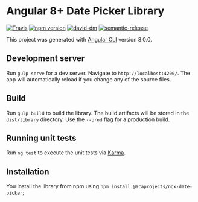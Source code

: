 # Angular 8+ Date Picker Library

[![Travis](https://travis-ci.org/acaprojects/ngx-date-picker.svg)](https://travis-ci.org/acaprojects/ngx-date-picker)
[![npm version](https://badge.fury.io/js/%40acaprojects%2Fngx-date-picker.svg)](https://badge.fury.io/js/%40acaprojects%2Fngx-date-picker)
[![david-dm](https://david-dm.org/acaprojects/ngx-date-picker.svg)](https://david-dm.org/acaprojects/ngx-date-picker)
[![semantic-release](https://img.shields.io/badge/%20%20%F0%9F%93%A6%F0%9F%9A%80-semantic--release-e10079.svg)](https://github.com/semantic-release/semantic-release)

This project was generated with [Angular CLI](https://github.com/angular/angular-cli) version 8.0.0.

## Development server

Run `gulp serve` for a dev server. Navigate to `http://localhost:4200/`. The app will automatically reload if you change any of the source files.

## Build

Run `gulp build` to build the library. The build artifacts will be stored in the `dist/library` directory. Use the `--prod` flag for a production build.

## Running unit tests

Run `ng test` to execute the unit tests via [Karma](https://karma-runner.github.io).

## Installation

You install the library from npm using `npm install @acaprojects/ngx-date-picker`;
